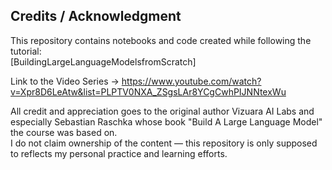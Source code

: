 ## Credits / Acknowledgment
This repository contains notebooks and code created while following the tutorial:  
[BuildingLargeLanguageModelsfromScratch]

Link to the Video Series -> 
https://www.youtube.com/watch?v=Xpr8D6LeAtw&list=PLPTV0NXA_ZSgsLAr8YCgCwhPIJNNtexWu

All credit and appreciation goes to the original author Vizuara AI Labs and especially Sebastian Raschka whose book "Build A Large Language Model" the course was based on.  
I do not claim ownership of the content — this repository is only supposed to reflects my personal practice and learning efforts.

